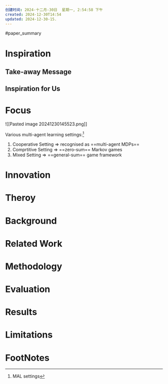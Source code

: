 ```yaml
---
创建时间: 2024-十二月-30日  星期一, 2:54:58 下午
created: 2024-12-30T14:54
updated: 2024-12-30-15.
---
```

#paper_summary 

# Inspiration


## Take-away Message




## Inspiration for Us





# Focus
![[Pasted image 20241230145523.png]]

Various multi-agent learning settings:[^1]
1. Cooperative Setting $\Longrightarrow$ recognised as ==multi-agent MDPs==
2. Comprtitive Setting $\Longrightarrow$ ==zero-sum== Markov games
3. Mixed Setting $\Longrightarrow$ ==general-sum== game framework 




# Innovation



# Theroy



# Background



# Related Work




# Methodology



# Evaluation



# Results



# Limitations


# FootNotes

[^1]: MAL settings